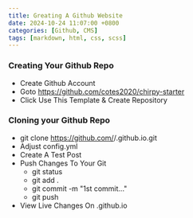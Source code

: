 ```yaml
---
title: Greating A Github Website
date: 2024-10-24 11:07:00 +0800
categories: [Github, CMS]
tags: [markdown, html, css, scss]
---
```


### Creating Your Github Repo
- Create Github Account
- Goto https://github.com/cotes2020/chirpy-starter
- Click Use This Template & Create Repository

### Cloning your Github Repo
- git clone https://github.com/<username>/<username>.github.io.git 
- Adjust config.yml
- Create A Test Post
- Push Changes To Your Git
    - git status
    - git add .
    - git commit -m "1st commit..."
    - git push
- View Live Changes On <username>.github.io


